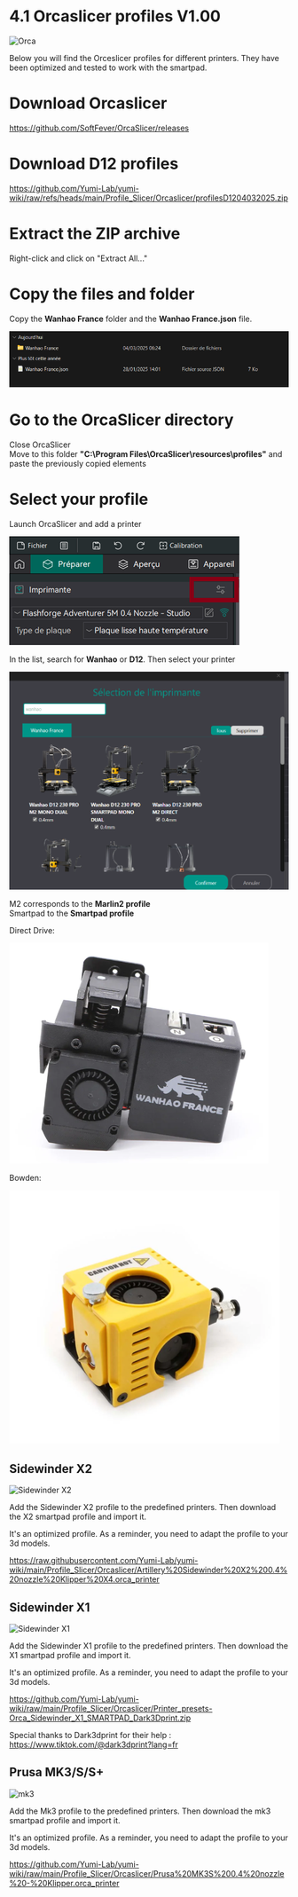 # 4.1 Orcaslicer profiles V1.00

![Orca](/img/KlipperSmartPad/Orcaslicer/Orcaslicer001.png)

Below you will find the Orceslicer profiles for different printers. They have been optimized and tested to work with the smartpad.

# Download Orcaslicer

https://github.com/SoftFever/OrcaSlicer/releases

# Download D12 profiles

https://github.com/Yumi-Lab/yumi-wiki/raw/refs/heads/main/Profile_Slicer/Orcaslicer/profilesD1204032025.zip

# Extract the ZIP archive

Right-click and click on "Extract All..."

# Copy the files and folder

Copy the **Wanhao France** folder and the **Wanhao France.json** file.

![Orca](/img/KlipperSmartPad/Orcaslicer/d12profils02.png)

# Go to the OrcaSlicer directory

Close OrcaSlicer  
Move to this folder **"C:\Program Files\OrcaSlicer\resources\profiles"** and paste the previously copied elements

# Select your profile

Launch OrcaSlicer and add a printer

![Orca](/img/KlipperSmartPad/Orcaslicer/d12profils03.png)

In the list, search for **Wanhao** or **D12**. Then select your printer

![Orca](/img/KlipperSmartPad/Orcaslicer/d12profils04.png)

M2 corresponds to the **Marlin2 profile**  
Smartpad to the **Smartpad profile**

Direct Drive:

![Orca](/img/KlipperSmartPad/Orcaslicer/d12profils05.png)

Bowden:

![Orca](/img/KlipperSmartPad/Orcaslicer/d12profils06.png)



## Sidewinder X2

![Sidewinder X2](/img/Printers/Artillery/X2/X2.jpeg)

Add the Sidewinder X2 profile to the predefined printers. Then download the X2 smartpad profile and import it. 

It's an optimized profile. As a reminder, you need to adapt the profile to your 3d models.

https://raw.githubusercontent.com/Yumi-Lab/yumi-wiki/main/Profile_Slicer/Orcaslicer/Artillery%20Sidewinder%20X2%200.4%20nozzle%20Klipper%20X4.orca_printer

## Sidewinder X1

![Sidewinder X1](/img/Printers/Artillery/X1/sidewinderx1.jpg)

Add the Sidewinder X1 profile to the predefined printers. Then download the X1 smartpad profile and import it. 

It's an optimized profile. As a reminder, you need to adapt the profile to your 3d models.

https://github.com/Yumi-Lab/yumi-wiki/raw/main/Profile_Slicer/Orcaslicer/Printer_presets-Orca_Sidewinder_X1_SMARTPAD_Dark3Dprint.zip

Special thanks to Dark3dprint for their help : https://www.tiktok.com/@dark3dprint?lang=fr


## Prusa MK3/S/S+

![mk3](/img/Printers/Prusa/Mk3/Mk3.jpeg)

Add the Mk3 profile to the predefined printers. Then download the mk3 smartpad profile and import it. 

It's an optimized profile. As a reminder, you need to adapt the profile to your 3d models.

https://github.com/Yumi-Lab/yumi-wiki/raw/main/Profile_Slicer/Orcaslicer/Prusa%20MK3S%200.4%20nozzle%20-%20Klipper.orca_printer